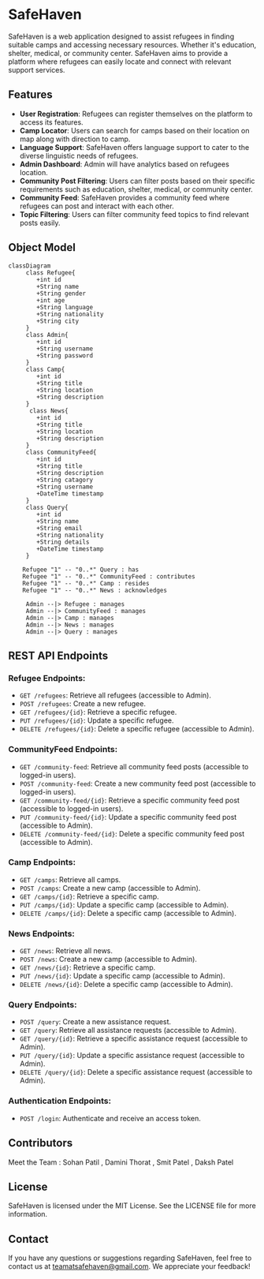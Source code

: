 # SafeHaven

SafeHaven is a web application designed to assist refugees in finding suitable camps and accessing necessary resources. Whether it's education, shelter, medical, or community center. SafeHaven aims to provide a platform where refugees can easily locate and connect with relevant support services.

## Features

- **User Registration**: Refugees can register themselves on the platform to access its features.
- **Camp Locator**: Users can search for camps based on their location on map along with direction to camp.
- **Language Support**: SafeHaven offers language support to cater to the diverse linguistic needs of refugees.
- **Admin Dashboard**: Admin will have analytics based on refugees location.
- **Community Post Filtering**: Users can filter posts based on their specific requirements such as education, shelter, medical, or community center.
- **Community Feed**: SafeHaven provides a community feed where refugees can post and interact with each other.
- **Topic Filtering**: Users can filter community feed topics to find relevant posts easily.

## Object Model

```mermaid
classDiagram
     class Refugee{
        +int id
        +String name
        +String gender
        +int age
        +String language
        +String nationality
        +String city
     }
     class Admin{
        +int id
        +String username
        +String password
     }
     class Camp{
        +int id
        +String title
        +String location
        +String description
     }
      class News{
        +int id
        +String title
        +String location
        +String description
     }
     class CommunityFeed{
        +int id
        +String title
        +String description
        +String catagory
        +String username
        +DateTime timestamp
     }
     class Query{
        +int id
        +String name
        +String email
        +String nationality
        +String details
        +DateTime timestamp
     }

    Refugee "1" -- "0..*" Query : has
    Refugee "1" -- "0..*" CommunityFeed : contributes
    Refugee "1" -- "0..*" Camp : resides
    Refugee "1" -- "0..*" News : acknowledges 

     Admin --|> Refugee : manages
     Admin --|> CommunityFeed : manages
     Admin --|> Camp : manages
     Admin --|> News : manages
     Admin --|> Query : manages
```
## REST API Endpoints

### Refugee Endpoints:
- `GET /refugees`: Retrieve all refugees (accessible to Admin).
- `POST /refugees`: Create a new refugee.
- `GET /refugees/{id}`: Retrieve a specific refugee.
- `PUT /refugees/{id}`: Update a specific refugee.
- `DELETE /refugees/{id}`: Delete a specific refugee (accessible to Admin).

### CommunityFeed Endpoints:
- `GET /community-feed`: Retrieve all community feed posts (accessible to logged-in users).
- `POST /community-feed`: Create a new community feed post (accessible to logged-in users).
- `GET /community-feed/{id}`: Retrieve a specific community feed post (accessible to logged-in users).
- `PUT /community-feed/{id}`: Update a specific community feed post (accessible to Admin).
- `DELETE /community-feed/{id}`: Delete a specific community feed post (accessible to Admin).

### Camp Endpoints:
- `GET /camps`: Retrieve all camps.
- `POST /camps`: Create a new camp (accessible to Admin).
- `GET /camps/{id}`: Retrieve a specific camp.
- `PUT /camps/{id}`: Update a specific camp (accessible to Admin).
- `DELETE /camps/{id}`: Delete a specific camp (accessible to Admin).

### News Endpoints:
- `GET /news`: Retrieve all news.
- `POST /news`: Create a new camp (accessible to Admin).
- `GET /news/{id}`: Retrieve a specific camp.
- `PUT /news/{id}`: Update a specific camp (accessible to Admin).
- `DELETE /news/{id}`: Delete a specific camp (accessible to Admin).


### Query Endpoints:
- `POST /query`: Create a new assistance request.
- `GET /query`: Retrieve all assistance requests (accessible to Admin).
- `GET /query/{id}`: Retrieve a specific assistance request (accessible to Admin).
- `PUT /query/{id}`: Update a specific assistance request (accessible to Admin).
- `DELETE /query/{id}`: Delete a specific assistance request (accessible to Admin).

### Authentication Endpoints:
- `POST /login`: Authenticate and receive an access token.

## Contributors

Meet the Team : Sohan Patil , Damini Thorat , Smit Patel , Daksh Patel

## License

SafeHaven is licensed under the MIT License. See the LICENSE file for more information.

## Contact

If you have any questions or suggestions regarding SafeHaven, feel free to contact us at teamatsafehaven@gmail.com. We appreciate your feedback!